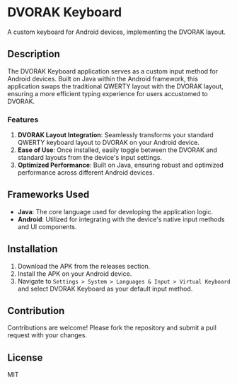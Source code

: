 # DVORAK Keyboard

A custom keyboard for Android devices, implementing the DVORAK layout.

## Description

The DVORAK Keyboard application serves as a custom input method for Android devices. Built on Java within the Android framework, this application swaps the traditional QWERTY layout with the DVORAK layout, ensuring a more efficient typing experience for users accustomed to DVORAK.

### Features

1. **DVORAK Layout Integration**: Seamlessly transforms your standard QWERTY keyboard layout to DVORAK on your Android device.
2. **Ease of Use**: Once installed, easily toggle between the DVORAK and standard layouts from the device's input settings.
3. **Optimized Performance**: Built on Java, ensuring robust and optimized performance across different Android devices.

## Frameworks Used

- **Java**: The core language used for developing the application logic.
- **Android**: Utilized for integrating with the device's native input methods and UI components.

## Installation

1. Download the APK from the releases section.
2. Install the APK on your Android device.
3. Navigate to `Settings > System > Languages & Input > Virtual Keyboard` and select DVORAK Keyboard as your default input method.

## Contribution

Contributions are welcome! Please fork the repository and submit a pull request with your changes.

## License

MIT

